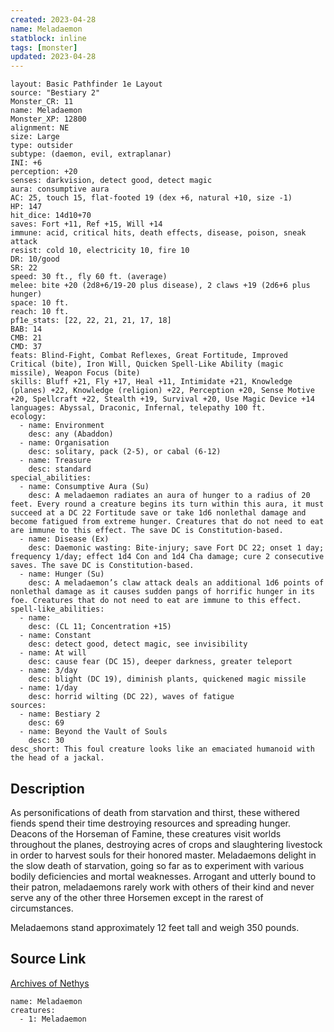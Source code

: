 ```yaml
---
created: 2023-04-28
name: Meladaemon
statblock: inline
tags: [monster]
updated: 2023-04-28
---
```

```statblock
layout: Basic Pathfinder 1e Layout
source: "Bestiary 2"
Monster_CR: 11
name: Meladaemon
Monster_XP: 12800
alignment: NE
size: Large
type: outsider
subtype: (daemon, evil, extraplanar)
INI: +6
perception: +20
senses: darkvision, detect good, detect magic
aura: consumptive aura
AC: 25, touch 15, flat-footed 19 (dex +6, natural +10, size -1)
HP: 147
hit_dice: 14d10+70
saves: Fort +11, Ref +15, Will +14
immune: acid, critical hits, death effects, disease, poison, sneak attack
resist: cold 10, electricity 10, fire 10
DR: 10/good
SR: 22
speed: 30 ft., fly 60 ft. (average)
melee: bite +20 (2d8+6/19-20 plus disease), 2 claws +19 (2d6+6 plus hunger)
space: 10 ft.
reach: 10 ft.
pf1e_stats: [22, 22, 21, 21, 17, 18]
BAB: 14
CMB: 21
CMD: 37
feats: Blind-Fight, Combat Reflexes, Great Fortitude, Improved Critical (bite), Iron Will, Quicken Spell-Like Ability (magic missile), Weapon Focus (bite)
skills: Bluff +21, Fly +17, Heal +11, Intimidate +21, Knowledge (planes) +22, Knowledge (religion) +22, Perception +20, Sense Motive +20, Spellcraft +22, Stealth +19, Survival +20, Use Magic Device +14
languages: Abyssal, Draconic, Infernal, telepathy 100 ft.
ecology:
  - name: Environment
    desc: any (Abaddon)
  - name: Organisation
    desc: solitary, pack (2-5), or cabal (6-12)
  - name: Treasure
    desc: standard
special_abilities:
  - name: Consumptive Aura (Su)
    desc: A meladaemon radiates an aura of hunger to a radius of 20 feet. Every round a creature begins its turn within this aura, it must succeed at a DC 22 Fortitude save or take 1d6 nonlethal damage and become fatigued from extreme hunger. Creatures that do not need to eat are immune to this effect. The save DC is Constitution-based.
  - name: Disease (Ex)
    desc: Daemonic wasting: Bite-injury; save Fort DC 22; onset 1 day; frequency 1/day; effect 1d4 Con and 1d4 Cha damage; cure 2 consecutive saves. The save DC is Constitution-based.
  - name: Hunger (Su)
    desc: A meladaemon’s claw attack deals an additional 1d6 points of nonlethal damage as it causes sudden pangs of horrific hunger in its foe. Creatures that do not need to eat are immune to this effect.
spell-like_abilities:
  - name:
    desc: (CL 11; Concentration +15)
  - name: Constant
    desc: detect good, detect magic, see invisibility
  - name: At will
    desc: cause fear (DC 15), deeper darkness, greater teleport
  - name: 3/day
    desc: blight (DC 19), diminish plants, quickened magic missile
  - name: 1/day
    desc: horrid wilting (DC 22), waves of fatigue
sources:
  - name: Bestiary 2
    desc: 69
  - name: Beyond the Vault of Souls
    desc: 30
desc_short: This foul creature looks like an emaciated humanoid with the head of a jackal. 
```
## Description
As personifications of death from starvation and thirst, these withered fiends spend their time destroying resources and spreading hunger. Deacons of the Horseman of Famine, these creatures visit worlds throughout the planes, destroying acres of crops and slaughtering livestock in order to harvest souls for their honored master. Meladaemons delight in the slow death of starvation, going so far as to experiment with various bodily deficiencies and mortal weaknesses. Arrogant and utterly bound to their patron, meladaemons rarely work with others of their kind and never serve any of the other three Horsemen except in the rarest of circumstances. 

Meladaemons stand approximately 12 feet tall and weigh 350 pounds.
## Source Link
[Archives of Nethys](https://aonprd.com/MonsterDisplay.aspx?ItemName=Meladaemon)
```encounter-table
name: Meladaemon
creatures:
  - 1: Meladaemon
```
